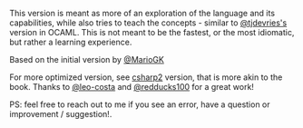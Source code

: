 This version is meant as more of an exploration of the language and its capabilities, 
while also tries to teach the concepts - similar to [@tjdevries's](https://github.com/tjdevries) version in OCAML. 
This is not meant to be the fastest, or the most idiomatic, but rather a learning experience.

Based on the initial version by [@MarioGK](https://github.com/MarioGK)

For more optimized version, see [csharp2](https://github.com/ThePrimeagen/ts-rust-zig-deez/tree/master/csharp2) version, 
that is more akin to the book. Thanks to [@leo-costa](https://github.com/leo-costa) and [@redducks100](https://github.com/redducks100) for a great work!

PS: feel free to reach out to me if you see an error, have a question or improvement / suggestion!.